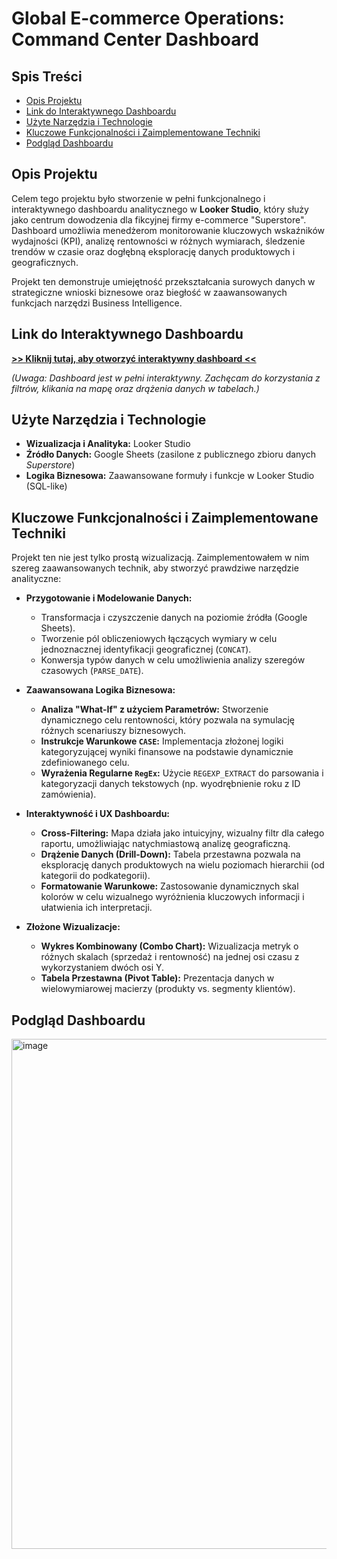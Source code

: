 # Global E-commerce Operations: Command Center Dashboard

## Spis Treści
* [Opis Projektu](#-opis-projektu)
* [Link do Interaktywnego Dashboardu](#-link-do-interaktywnego-dashboardu)
* [Użyte Narzędzia i Technologie](#-użyte-narzędzia-i-technologie)
* [Kluczowe Funkcjonalności i Zaimplementowane Techniki](#-kluczowe-funkcjonalności-i-zaimplementowane-techniki)
* [Podgląd Dashboardu](#-podgląd-dashboardu)

## Opis Projektu
Celem tego projektu było stworzenie w pełni funkcjonalnego i interaktywnego dashboardu analitycznego w **Looker Studio**, który służy jako centrum dowodzenia dla fikcyjnej firmy e-commerce "Superstore". Dashboard umożliwia menedżerom monitorowanie kluczowych wskaźników wydajności (KPI), analizę rentowności w różnych wymiarach, śledzenie trendów w czasie oraz dogłębną eksplorację danych produktowych i geograficznych.

Projekt ten demonstruje umiejętność przekształcania surowych danych w strategiczne wnioski biznesowe oraz biegłość w zaawansowanych funkcjach narzędzi Business Intelligence.

## Link do Interaktywnego Dashboardu
**[>> Kliknij tutaj, aby otworzyć interaktywny dashboard <<](https://lookerstudio.google.com/s/i2VRb6oVpoI)**

*(Uwaga: Dashboard jest w pełni interaktywny. Zachęcam do korzystania z filtrów, klikania na mapę oraz drążenia danych w tabelach.)*

## Użyte Narzędzia i Technologie
*   **Wizualizacja i Analityka:** Looker Studio
*   **Źródło Danych:** Google Sheets (zasilone z publicznego zbioru danych *Superstore*)
*   **Logika Biznesowa:** Zaawansowane formuły i funkcje w Looker Studio (SQL-like)

## Kluczowe Funkcjonalności i Zaimplementowane Techniki
Projekt ten nie jest tylko prostą wizualizacją. Zaimplementowałem w nim szereg zaawansowanych technik, aby stworzyć prawdziwe narzędzie analityczne:

*   **Przygotowanie i Modelowanie Danych:**
    *   Transformacja i czyszczenie danych na poziomie źródła (Google Sheets).
    *   Tworzenie pól obliczeniowych łączących wymiary w celu jednoznacznej identyfikacji geograficznej (`CONCAT`).
    *   Konwersja typów danych w celu umożliwienia analizy szeregów czasowych (`PARSE_DATE`).

*   **Zaawansowana Logika Biznesowa:**
    *   **Analiza "What-If" z użyciem Parametrów:** Stworzenie dynamicznego celu rentowności, który pozwala na symulację różnych scenariuszy biznesowych.
    *   **Instrukcje Warunkowe `CASE`:** Implementacja złożonej logiki kategoryzującej wyniki finansowe na podstawie dynamicznie zdefiniowanego celu.
    *   **Wyrażenia Regularne `RegEx`:** Użycie `REGEXP_EXTRACT` do parsowania i kategoryzacji danych tekstowych (np. wyodrębnienie roku z ID zamówienia).

*   **Interaktywność i UX Dashboardu:**
    *   **Cross-Filtering:** Mapa działa jako intuicyjny, wizualny filtr dla całego raportu, umożliwiając natychmiastową analizę geograficzną.
    *   **Drążenie Danych (Drill-Down):** Tabela przestawna pozwala na eksplorację danych produktowych na wielu poziomach hierarchii (od kategorii do podkategorii).
    *   **Formatowanie Warunkowe:** Zastosowanie dynamicznych skal kolorów w celu wizualnego wyróżnienia kluczowych informacji i ułatwienia ich interpretacji.

*   **Złożone Wizualizacje:**
    *   **Wykres Kombinowany (Combo Chart):** Wizualizacja metryk o różnych skalach (sprzedaż i rentowność) na jednej osi czasu z wykorzystaniem dwóch osi Y.
    *   **Tabela Przestawna (Pivot Table):** Prezentacja danych w wielowymiarowej macierzy (produkty vs. segmenty klientów).

## Podgląd Dashboardu

<img width="1083" height="816" alt="image" src="https://github.com/user-attachments/assets/f5c6237d-5cee-4bd7-959b-8eae237c792a" />
